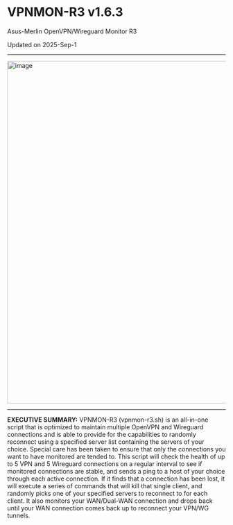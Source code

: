 # VPNMON-R3 v1.6.3
Asus-Merlin OpenVPN/Wireguard Monitor R3

Updated on 2025-Sep-1

---

<img width="1013" height="790" alt="image" src="https://github.com/user-attachments/assets/38482b93-137d-457b-bb12-e77129187d73" />

---

**EXECUTIVE SUMMARY:** VPNMON-R3 (vpnmon-r3.sh) is an all-in-one script that is optimized to maintain multiple OpenVPN and Wireguard connections and is able to provide for the capabilities to randomly reconnect using a specified server list containing the servers of your choice. Special care has been taken to ensure that only the connections you want to have monitored are tended to. This script will check the health of up to 5 VPN and 5 Wireguard connections on a regular interval to see if monitored connections are stable, and sends a ping to a host of your choice through each active connection. If it finds that a connection has been lost, it will execute a series of commands that will kill that single client, and randomly picks one of your specified servers to reconnect to for each client. It also monitors your WAN/Dual-WAN connection and drops back until your WAN connection comes back up to reconnect your VPN/WG tunnels.
